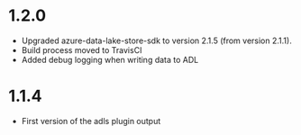 # 1.2.0
 - Upgraded azure-data-lake-store-sdk to version 2.1.5 (from version 2.1.1).
 - Build process moved to TravisCI
 - Added debug logging when writing data to ADL

# 1.1.4
* First version of the adls plugin output